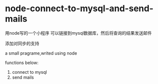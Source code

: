 # node-connect-to-mysql-and-send-mails

用node写的一个小程序
可以链接到mysql数据库，然后将查询的结果发送邮件

添加对同步的支持

a small pragrame,writed using node 

functions below:

1. connect to mysql
2. send mails
